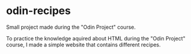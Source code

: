 # odin-recipes
Small project made during the "Odin Project" course.

To practice the knowledge aquired about HTML during the "Odin Project" course, I made a simple website that contains different recipes.
